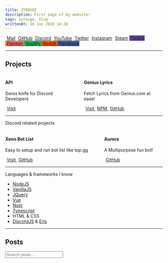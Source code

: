 ```yaml
---
title: ZYROUGE
description: First page of my website!
tags: zyrouge, blog
writtenAt: 18 Jun 2020 14:28
---
```


<div class="buttons is-centered">
    <a class="button is-light" href="mailto:me@zyrouge.gq"><i class="far fa-envelope" style="margin-right: 5px"></i> Mail</a>
    <a class="button is-dark" href="https://github.com/zyrouge"><i class="fab fa-github" style="margin-right: 5px"></i> GitHub</a>
    <a class="button is-link" href="/discord"><i class="fab fa-discord" style="margin-right: 5px"></i> Discord</a>
    <a class="button is-danger" href="/youtube"><i class="fab fa-youtube" style="margin-right: 5px"></i> YouTube</a>
    <a class="button is-primary" href="https://twitter.com/_zyrouge_"><i class="fab fa-twitter" style="margin-right: 5px"></i> Twitter</a>
    <a class="button is-info" href="https://instagram.com/_zyrouge_"><i class="fab fa-instagram" style="margin-right: 5px"></i> Instagram</a>
    <a class="button is-black" href="https://steamcommunity.com/id/_zyrouge_"><i class="fab fa-steam" style="margin-right: 5px"></i> Steam</a>
    <a class="button is-link" href="https://www.twitch.tv/zyrouge" style="background: #6441a5">
        <i class="fab fa-twitch" style="margin-right: 5px"></i> Twitch
    </a>
    <a class="button is-danger" href="/patreon" style="background: #f96854">
        <i class="fab fa-patreon" style="margin-right: 5px"></i> Patreon
    </a>
    <a
    class="button is-success"
    href="https://open.spotify.com/playlist/3RSl8EyfAO6kdpODN0jDfl?si=XgKkDqf0Rt6m9y2yERzEFA"
    style="background: #1db954">
        <i class="fab fa-spotify" style="margin-right: 5px"></i> Spotify
    </a>
    <a class="button is-danger" href="https://www.reddit.com/user/zyrouge" style="background: #FF5700">
        <i class="fab fa-reddit" style="margin-right: 5px"></i> Reddit
    </a>
    <a class="button is-link" href="https://www.facebook.com/zyrouge95" style="background: #3b5998">
        <i class="fab fa-facebook" style="margin-right: 5px"></i> Facebook
    </a>
</div>
<hr>

## Projects
<div class="showcase">
    <div class="columns">
        <div class="column is-half">
            <div class="box">
                <div class="content">
                    <h4 class="title is-3">API</h4>
                    <p class="subtitle is-6">Swiss knife for Discord Developers</p>
                    <a class="button is-danger" href="https://api.zyrouge.gq"><i class="fas fa-link" style="margin-right: 5px;"></i> Visit</a>
                </div>
            </div>
        </div>
        <div class="column is-half">
            <div class="box">
                <div class="content">
                    <h4 class="title is-3">Genius Lyrics</h4>
                    <p class="subtitle is-6">Fetch Lyrics from Genius.com at ease!</p>
                    <div class="buttons">
                        <a class="button is-warning" href="https://genius-lyrics.zyrouge.gq">
                            <i class="fas fa-link" style="margin-right: 5px;"></i> Visit
                        </a>
                        <a class="button is-danger" href="https://npmjs.com/genius-lyrics">
                            <i class="fab fa-npm" style="margin-right: 5px"></i> NPM
                        </a>
                        <a class="button is-dark" href="https://github.com/zyrouge/genius-lyrics">
                            <i class="fab fa-github" style="margin-right: 5px"></i> GitHub
                        </a>
                    </div>
                </div>
            </div>
        </div>
    </div>
    <hr>
    <p class="title is-3">Discord related projects</p>
    <div class="columns">
        <div class="column is-half">
            <div class="box">
                <div class="content">
                    <h4 class="title is-3">Xeno Bot List</h4>
                    <p class="subtitle is-6">Easy to setup and run bot list like top.gg</p>
                    <div class="buttons">
                        <a class="button is-info" href="https://botlist.zyrouge.gq">
                            <i class="fas fa-link" style="margin-right: 5px"></i> Visit
                        </a>
                        <a class="button is-dark" href="https://github.com/zyrouge/xeno-bot-list">
                            <i class="fab fa-github" style="margin-right: 5px"></i> GitHub
                        </a>
                    </div>
                </div>
            </div>
        </div>
        <div class="column is-half">
            <div class="box">
                <div class="content">
                    <h4 class="title is-3">Aurora</h4>
                    <p class="subtitle is-6">A Multipurpose fun bot!</p>
                    <div class="buttons">
                        <a class="button is-dark" href="https://github.com/zyrouge/aurora-bot">
                            <i class="fab fa-github" style="margin-right: 5px"></i> GitHub
                        </a>
                    </div>
                </div>
            </div>
        </div>
    </div>
    <hr>
    <p class="title is-3">Languages & frameworks I know</p>
    <div class="content">
        <ul>
            <li><a target="_blank" href="https://nodejs.org">NodeJS</a></li>
            <li><a target="_blank" href="http://vanilla-js.com/">VanillaJS</a></li>
            <li><a target="_blank" href="https://jquery.com/">JQuery</a></li>
            <li><a target="_blank" href="https://vuejs.org/">Vue</a></li>
            <li><a target="_blank" href="https://nuxtjs.org/">Nuxt</a></li>
            <li><a target="_blank" href="https://www.typescriptlang.org/">Typescript</a></li>
            <li>HTML & CSS</li>
            <li>
                <a target="_blank" href="https://discord.js.org">DiscordJS</a> & 
                <a target="_blank" href="https://abal.moe/Eris">Eris</a>
            </li>
        </ul>
    </div>
</div>
<hr>

## Posts
<div class="field">
    <p class="control has-icons-left">
        <input class="input" type="text" placeholder="Search posts..." id="recommendations-search">
        <span class="icon is-small is-left">
            <i class="fas fa-search"></i>
        </span>
    </p>
</div><br>
<div id="recommendations-box"></div>